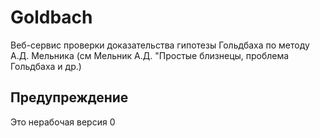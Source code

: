 # Goldbach

Веб-сервис проверки доказательства гипотезы Гольдбаха по методу А.Д. Мельника (см Мельник А.Д. "Простые близнецы, проблема Гольдбаха и др.)

## Предупреждение
Это нерабочая версия 0
